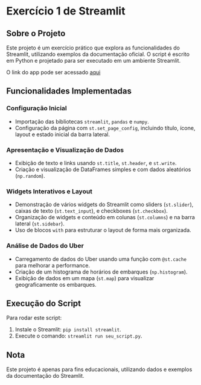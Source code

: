 # Exercício 1 de Streamlit

## Sobre o Projeto
Este projeto é um exercício prático que explora as funcionalidades do Streamlit, utilizando exemplos da documentação oficial. O script é escrito em Python e projetado para ser executado em um ambiente Streamlit.

O link do app pode ser acessado [aqui](https://giopanatta-exer-streamlit-1-streamlit-ex1-b7m0ok.streamlit.app/)

## Funcionalidades Implementadas

### Configuração Inicial
- Importação das bibliotecas `streamlit`, `pandas` e `numpy`.
- Configuração da página com `st.set_page_config`, incluindo título, ícone, layout e estado inicial da barra lateral.

### Apresentação e Visualização de Dados
- Exibição de texto e links usando `st.title`, `st.header`, e `st.write`.
- Criação e visualização de DataFrames simples e com dados aleatórios (`np.random`).

### Widgets Interativos e Layout
- Demonstração de vários widgets do Streamlit como sliders (`st.slider`), caixas de texto (`st.text_input`), e checkboxes (`st.checkbox`).
- Organização de widgets e conteúdo em colunas (`st.columns`) e na barra lateral (`st.sidebar`).
- Uso de blocos `with` para estruturar o layout de forma mais organizada.

### Análise de Dados do Uber
- Carregamento de dados do Uber usando uma função com `@st.cache` para melhorar a performance.
- Criação de um histograma de horários de embarques (`np.histogram`).
- Exibição de dados em um mapa (`st.map`) para visualizar geograficamente os embarques.

## Execução do Script
Para rodar este script:
1. Instale o Streamlit: `pip install streamlit`.
2. Execute o comando: `streamlit run seu_script.py`.

## Nota
Este projeto é apenas para fins educacionais, utilizando dados e exemplos da documentação do Streamlit.
